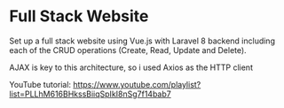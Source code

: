 # Full Stack Website

Set up a full stack website using Vue.js with Laravel 8 backend including each of the CRUD operations (Create, Read, Update and Delete). 

AJAX is key to this architecture, so i used Axios as the HTTP client

YouTube tutorial: https://www.youtube.com/playlist?list=PLLhM616BHkssBiiqSpIkI8nSg7f14bab7
